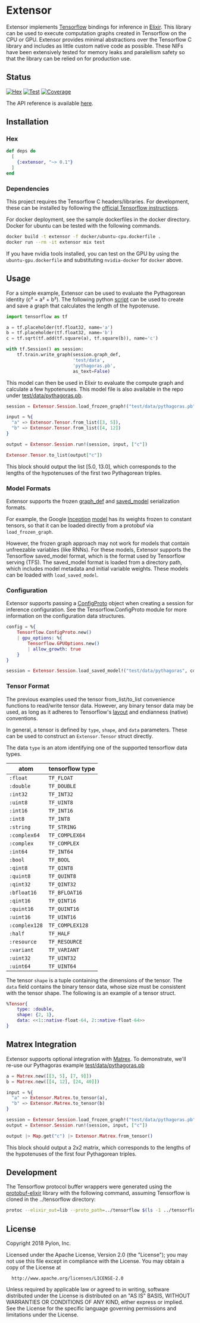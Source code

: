 # Extensor

Extensor implements [Tensorflow](https://tensorflow.org) bindings for inference
in [Elixir](https://elixir-lang.org/). This library can be used to execute
computation graphs created in Tensorflow on the CPU or GPU. Extensor
provides minimal abstractions over the Tensorflow C library and includes
as little custom native code as possible. These NIFs have been extensively
tested for memory leaks and paralellism safety so that the library can be
relied on for production use.

## Status
[![Hex](http://img.shields.io/hexpm/v/extensor.svg?style=flat)](https://hex.pm/packages/extensor)
[![Test](http://circleci-badges-max.herokuapp.com/img/pylon/extensor?token=:circle-ci-token)](https://circleci.com/gh/pylon/extensor)
[![Coverage](https://coveralls.io/repos/github/pylon/extensor/badge.svg)](https://coveralls.io/github/pylon/extensor)

The API reference is available [here](https://hexdocs.pm/extensor/).

## Installation

### Hex
```elixir
def deps do
  [
    {:extensor, "~> 0.1"}
  ]
end
```

### Dependencies
This project requires the Tensorflow C headers/libraries. For development,
these can be installed by following the [official Tensorflow instructions](
https://www.tensorflow.org/install/install_c).

For docker deployment, see the sample dockerfiles in the docker directory.
Docker for ubuntu can be tested with the following commands.

```bash
docker build -t extensor -f docker/ubuntu-cpu.dockerfile .
docker run --rm -it extensor mix test
```

If you have nvidia tools installed, you can test on the GPU by using the
`ubuntu-gpu.dockerfile` and substituting `nvidia-docker` for `docker` above.

## Usage
For a simple example, Extensor can be used to evaluate the Pythagorean
identity (c² = a² + b²). The following python [script](
https://github.com/pylon/extensor/tree/master/test/pythagoras.py) can be used
to create and save a graph that calculates the length of the hypotenuse.

```python
import tensorflow as tf

a = tf.placeholder(tf.float32, name='a')
b = tf.placeholder(tf.float32, name='b')
c = tf.sqrt(tf.add(tf.square(a), tf.square(b)), name='c')

with tf.Session() as session:
    tf.train.write_graph(session.graph_def,
                         'test/data',
                         'pythagoras.pb',
                         as_text=False)
```

This model can then be used in Elixir to evaluate the compute graph and
calculate a few hypotenuses. This model file is also available in the repo
under [test/data/pythagoras.pb](
https://github.com/pylon/extensor/tree/master/test/data/pythagoras.pb).

```elixir
session = Extensor.Session.load_frozen_graph!("test/data/pythagoras.pb")

input = %{
  "a" => Extensor.Tensor.from_list([3, 5]),
  "b" => Extensor.Tensor.from_list([4, 12])
}

output = Extensor.Session.run!(session, input, ["c"])

Extensor.Tensor.to_list(output["c"])
```

This block should output the list [5.0, 13.0], which corresponds to the
lengths of the hypotenuses of the first two Pythagorean triples.

### Model Formats
Extensor supports the frozen [graph_def](
https://www.tensorflow.org/extend/tool_developers/#graphdef) and [saved_model](
https://www.tensorflow.org/programmers_guide/saved_model) serialization
formats.

For example, the Google [Inception](https://github.com/google/inception)
[model](http://download.tensorflow.org/models/inception_v3_2016_08_28.tar.gz)
has its weights frozen to constant tensors, so that it can be loaded directly
from a protobuf via `load_frozen_graph`.

However, the frozen graph approach may not work for models that contain
unfreezable variables (like RNNs). For these models, Extensor supports the
Tensorflow saved_model format, which is the format used by Tensorflow serving
(TFS). The saved_model format is loaded from a directory path, which includes
model metadata and initial variable weights. These models can be loaded with
`load_saved_model`.

### Configuration
Extensor supports passing a [ConfigProto](
https://www.tensorflow.org/versions/r1.0/api_docs/python/tf/ConfigProto)
object when creating a session for inference configuration. See the
Tensorflow.ConfigProto module for more information on the configuration
data structures.

```elixir
config = %{
    Tensorflow.ConfigProto.new()
    | gpu_options: %{
        Tensorflow.GPUOptions.new()
        | allow_growth: true
    }
}

session = Extensor.Session.load_saved_model!("test/data/pythagoras", config)
```

### Tensor Format
The previous examples used the tensor from_list/to_list convenience functions
to read/write tensor data. However, any binary tensor data may be used, as
long as it adheres to Tensorflow's [layout](
https://www.tensorflow.org/performance/xla/shapes) and endianness (native)
conventions.

In general, a tensor is defined by `type`, `shape`, and `data` parameters.
These can be used to construct an `Extensor.Tensor` struct directly.

The data `type` is an atom identifying one of the supported tensorflow data
types.

atom|tensorflow type
-|-
`:float`|`TF_FLOAT`
`:double`|`TF_DOUBLE`
`:int32`|`TF_INT32`
`:uint8`|`TF_UINT8`
`:int16`|`TF_INT16`
`:int8`|`TF_INT8`
`:string`|`TF_STRING`
`:complex64`|`TF_COMPLEX64`
`:complex`|`TF_COMPLEX`
`:int64`|`TF_INT64`
`:bool`|`TF_BOOL`
`:qint8`|`TF_QINT8`
`:quint8`|`TF_QUINT8`
`:qint32`|`TF_QINT32`
`:bfloat16`|`TF_BFLOAT16`
`:qint16`|`TF_QINT16`
`:quint16`|`TF_QUINT16`
`:uint16`|`TF_UINT16`
`:complex128`|`TF_COMPLEX128`
`:half`|`TF_HALF`
`:resource`|`TF_RESOURCE`
`:variant`|`TF_VARIANT`
`:uint32`|`TF_UINT32`
`:uint64`|`TF_UINT64`

The tensor `shape` is a tuple containing the dimensions of the tensor. The
`data` field contains the binary tensor data, whose size must be consistent
with the tensor shape. The following is an example of a tensor struct.

```elixir
%Tensor{
    type: :double,
    shape: {2, 1},
    data: <<1::native-float-64, 2::native-float-64>>
}
```

## Matrex Integration

Extensor supports optional integration with
[Matrex](https://hexdocs.pm/matrex/Matrex.html). To demonstrate, we'll re-use
our Pythagoras example [test/data/pythagoras.pb](
https://github.com/pylon/extensor/tree/master/test/data/pythagoras.pb)

```elixir
a = Matrex.new([[3, 5], [7, 9]])
b = Matrex.new([[4, 12], [24, 40]])

input = %{
  "a" => Extensor.Matrex.to_tensor(a),
  "b" => Extensor.Matrex.to_tensor(b)
}

session = Extensor.Session.load_frozen_graph!("test/data/pythagoras.pb")
output = Extensor.Session.run!(session, input, ["c"])

output |> Map.get("c") |> Extensor.Matrex.from_tensor()
```

This block should output a 2x2 matrix, which corresponds to the
lengths of the hypotenuses of the first four Pythagorean triples.

## Development
The Tensorflow protocol buffer wrappers were generated using the
[protobuf-elixir](https://github.com/tony612/protobuf-elixir) library
with the following command, assuming Tensorflow is cloned in the
../tensorflow directory:

```bash
protoc --elixir_out=lib --proto_path=../tensorflow $(ls -1 ../tensorflow/tensorflow/core/framework/*.proto ../tensorflow/tensorflow/core/protobuf/*.proto)
```

## License

Copyright 2018 Pylon, Inc.

  Licensed under the Apache License, Version 2.0 (the "License");
  you may not use this file except in compliance with the License.
  You may obtain a copy of the License at

      http://www.apache.org/licenses/LICENSE-2.0

  Unless required by applicable law or agreed to in writing, software
  distributed under the License is distributed on an "AS IS" BASIS,
  WITHOUT WARRANTIES OR CONDITIONS OF ANY KIND, either express or implied.
  See the License for the specific language governing permissions and
  limitations under the License.
